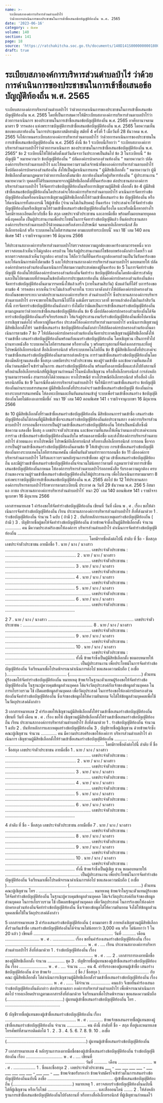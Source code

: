```yaml
---
name: >-
  ระเบียบสภาองค์การบริหารส่วนตำบลป่าไร่
  ว่าด้วยการดำเนินการของประชาชนในการเข้าชื่อเสนอข้อบัญญัติท้องถิ่น พ.ศ. 2565
date: '2023-06-16'
category: ง พิเศษ
volume: 140
section: 141
page: 18
source: 'https://ratchakitcha.soc.go.th/documents/140D141S0000000001800.pdf'
draft: true
---
```


# ระเบียบสภาองค์การบริหารส่วนตำบลป่าไร่ ว่าด้วยการดำเนินการของประชาชนในการเข้าชื่อเสนอข้อบัญญัติท้องถิ่น พ.ศ. 2565

ระเบียบสภาองค์การบริหารส่วนตำบลป่าไร่ ว่าด้วยการดาเนินการของประชาชนในการเข้าชื่อเสนอข้อบัญญัติท้องถิ่น พ.ศ. 2565 โดยที่เป็นการสมควรให้มีระเบียบสภาองค์การบริหารส่วนตาบลป่าไร่ว่าด้วยการดาเนินการ ของประชาชนในการเข้าชื่อเสนอข้อบัญญัติท้องถิ่น พ.ศ. 2565 อาศัยอานาจตามมาตรา 9 วรรคสอง แห่งพระราชบัญญัติการเข้าชื่อเสนอข้อบัญญัติท้องถิ่น พ.ศ. 2565 โดยความเห็นชอบของสภาท้องถิ่น ในการประชุมสภาสมัยสามัญ สมัยที่ 4 ครั้งที่ 1 เมื่อวันที่ 28 ธันวาคม พ.ศ. 2565 จึงให้กาหนดระเบียบสภาองค์การบริหารส่วนตาบลป่าไร่ ว่าด้วยการดาเนินการของประชาชนในการเข้าชื่อเสนอข้อบัญญัติท้องถิ่น พ.ศ. 2565 ดังนี้ ข้อ 1 ระเบียบนี้เรียกว่า “ ระเบียบสภาองค์การบริหารส่วนตาบลป่าไร่ว่าด้วยการดาเนินการ ของประชาชนในการเข้าชื่อเสนอข้อบัญญัติท้องถิ่น พ.ศ. 2565” ข้อ 2 ระเบียบนี้ให้ใช้บังคับตั้งแต่วันถัดจากวันประกาศเป็นต้นไป ข้อ 3 ในระเบียบนี้ “ ข้อบัญญัติ ” หมายความว่า ข้อบัญญัติท้องถิ่น “ ปลัดองค์กรปกครองส่วนท้องถิ่น ” หมายความว่า ปลัดองค์การบริหารส่วนตาบลป่าไร่ และให้หมายความรวมถึงเจ้าหน้าที่ขององค์การบริหารส่วนตาบลป่าไร่ ซึ่งปลัดองค์กรปกครองส่วนท้องถิ่น สั่งให้เป็นผู้ดาเนินการแทน “ ผู้มีสิทธิเลือกตั้ง ” หมายความว่า ผู้มีสิทธิเลือกตั้งตามกฎหมายว่าด้วยการเลือกตั้งสมาชิก สภาท้องถิ่นหรือผู้บริหารท้องถิ่น “ ผู้ประสานงาน ” หมายความว่า บุคคลที่ได้รับมอบหมายจากผู้มีสิทธิเลือกตั้งที่ยื่นคาร้องขอ ต่อประธานสภาองค์การบริหารส่วนตาบลป่าไร่ ให้จัดทาร่างข้อบัญญัติท้องถิ่นหรือการเชิญชวนผู้มีสิทธิ เลือกตั้ง ข้อ 4 ผู้มีสิทธิเข้าชื่อเสนอข้อบัญญัติท้องถิ่นใดประสงค์จะให้องค์การบริหารส่วนตาบลป่าไร่ ดาเนินการจัดทาร่างข้อบัญญัติท้องถิ่นหรือดาเนินการเชิญชวนผู้มีสิทธิเลือกตั้งให้ร่วมเข้าชื่อเสนอร่าง ข้อ บัญญัติท้องถิ่น หรือให้ดาเนินการทั้งสองกรณี ให้ผู้เข้าชื่อ (จำนวนไม่เกินสิบคน) ยื่นคาร้อง ว่าประสงค์จะให้จัดทำร่างข้อบัญญัติท้องถิ่นหรือเชิญชวนให้ร่วมเข้าชื่อเสนอร่างข้อบัญญัติท้องถิ่นเรื่องใด และหรือมีเนื้อหาอย่างไร โดยมีรายละเอียดเกี่ยวกับชื่อ ชื่อ สกุล เลขประจาตัวประชาชน และลายมือชื่อ พร้อมทั้งมอบหมายบุคคลหนึ่งบุคคลใด เป็นผู้ประสานงานเพื่อประโยชน์ในการจัดทาร่างข้อบัญญัติแล้ว ยื่นต่อประธานสภาองค์การบริหารส่วนตาบลป่าไร่ด้วยตนเองหรือส่งทางไปรษณีย์ จดหมายอิเล็กทรอนิกส์ สื่ออิเล็กทรอนิกส์ หรือ ระบบเทคโนโลยีสารสนเทศ ตามแบบท้ายระเบียบนี้ ้ หนา 18 ่ เลม 140 ตอนพิเศษ 141 ง ราชกิจจานุเบกษา 16 มิถุนายน 2566

ให้ประธานสภาองค์การบริหารส่วนตาบลป่าไร่ตรวจสอบความถูกต้องของคาร้องตามวรรคหนึ่ง หากตรวจสอบแล้วเห็นว่าไม่ถูกต้อง ครบถ้วน ให้แจ้งผู้ประสานงานแก้ไขข้อบกพร่องดังกล่าวโดยเร็ว แต่หากตรวจสอบแล้วเห็นว่าถูกต้อง ครบถ้วน ให้ถือว่าวันที่ยื่นคาร้องถูกต้องครบถ้วนเป็นวันรับคาร้องขอ และให้ดาเนินการต่อไปตามข้อ 5 และให้ประธานสภาองค์การบริหารส่วนตาบลป่าไร่ มอบหมายให้ ปลัดองค์กรปกครองส่วนท้องถิ่นดาเนินการให้ตามความประสงค์ของผู้ยื่นคาร้อง ข้อ 5 ในการจัดทำร่างข้อบัญญัติ ท้องถิ่นให้ปลัดองค์กรปกครองส่วนท้องถิ่นจัดทำร่าง ข้อบัญญัติท้องถิ่นโดยต้องมีสาระสำคัญและเป็นไปตามแบบที่กำหนดในข้อบังคับการประชุมสภาท้องถิ่น ปลัดองค์กรปกครองส่วนท้องถิ่นต้องจัดทาร่างข้อบัญญัติท้องถิ่นตามวรรคหนึ่งให้แล้วเสร็จ (ภายในสามสิบวัน) นับแต่วันที่ได้รั บการร้องขอตามข้อ 4 วรรคสอง หากเห็นว่าจะไม่แล้วเสร็จภายใน ระยะเวลาดังกล่าวให้ปลัดองค์กรปกครองส่วนท้องถิ่นขอขยายระยะเวลาต่อประธานสภาองค์การบริหาร ส่วนตำบลป่าไร่ ซึ่งประธานสภาองค์การบริหารส่วนตาบลป่าไร่ อาจจะขยายให้เป็นกรณีไปก็ได้ แต่เมื่อรวมระยะเวลาที่ ขยายแล้วต้องไม่เกินเก้าสิบวัน ทั้งนี้ การจัดทาร่างข้อบัญญัติท้องถิ่นดังกล่าว ยังไม่ถือว่ามีผลเป็นการเข้าชื่อเสนอร่างข้อบัญญัติท้องถิ่น ตามกฎหมายว่าด้วยการเข้าชื่อเสนอข้อบัญญัติท้องถิ่น ข้อ 6 เมื่อปลัดองค์กรปกครองส่วนท้องถิ่นได้จัดทาร่างข้อบัญญัติท้องถิ่นเสร็จเรียบร้อยแล้ว ให้แจ้งผู้ประสานงานรับร่างข้อบัญญัติท้องถิ่นเพื่อไปดาเนินการเชิญชวนต่อไป หรือหากผู้ยื่นคาร้อง ประสงค์ให้องค์การบริหารส่วนตาบลป่าไร่ ดาเนินการเชิญชวนผู้มีสิทธิเลือกตั้งให้ร่ วมเข้าชื่อเสนอร่าง ข้อบัญญัติท้องถิ่นดังกล่าวให้ปลัดองค์กรปกครองส่วนท้องถิ่นดาเนินการตามข้อ 7 ข้อ 7 ให้ปลัดองค์กรปกครองส่วนท้องถิ่นจัดทาประกาศเชิญชวนผู้มีสิทธิเลือกตั้งให้ร่วมเข้าชื่อ เสนอร่างข้อบัญญัติท้องถิ่นพร้อมกับแนบร่างข้อบัญญัติท้องถิ่น โดยเชิญชวน เป็นการทั่วไปผ่านทางหนังสือ ระบบเทคโนโลยีสารสนเทศ หรือทางอื่น ๆ พร้อมระบุสถานที่จัดส่งเอกสารและที่อยู่ ไปรษณีย์อิเล็กทรอนิกส์ สื่ออิเล็กทรอนิกส์ หรือระบบเทคโนโลยีอื่น ข้อ 8 ผู้มีสิทธิเลือกตั้งที่ประสงค์จะร่วมเข้าชื่อเสนอร่างข้อบัญญัติท้องถิ่นสามารถส่งหลักฐาน การร่วมเข้าชื่อเสนอร่างข้อบัญญัติท้องถิ่นโดยต้องมีหลักฐานแสดงชื่อ ชื่อสกุล เลขบัตรประจาตัวประชาชน ของผู้ร่วมเข้าชื่อ และข้อความที่แสดงให้เห็นว่าตนสมัครใจเข้าร่วมในการเ สนอร่างข้อบัญญัติท้องถิ่น พร้อมทั้งลงลายมือชื่อและส่งไปยังสถานที่หรือผ่านสื่ออิเล็กทรอนิกส์ที่ผู้เชิญชวนกำหนดไว้ในหนังสือเชิญชวน หรือสื่ออิเล็กทรอนิกส์ การส่งหลักฐานตามวรรคหนึ่ง สามารถส่งได้ด้วยตนเอง ทางไปรษณีย์ ทางไปรษณีย์อิเล็กทรอนิกส์ หรือสื่ออิ เล็กทรอนิกส์อื่น ข้อ 9 ในกรณีที่องค์การบริหารส่วนตำบลป่าไร่ จัดให้มีการร่วมเข้าชื่อเสนอร่าง ข้อบัญญัติท้องถิ่นผ่านระบบสารสนเทศ ผู้มีสิทธิเลือกตั้งที่ประสงค์จะร่วมเข้าชื่อเสนอร่างข้อบัญญัติ ท้องถิ่นผ่านทางระบบสารสนเทศนั้น ให้ลงทะเบียนและยืนยันตนก่อนเข้าสู่ ระบบเพื่อร่วมเข้าชื่อเสนอร่าง ข้อบัญญัติท้องถิ่นโดยไม่ต้องลงลายมือชื่อ ้ หนา 19 ่ เลม 140 ตอนพิเศษ 141 ง ราชกิจจานุเบกษา 16 มิถุนายน 2566

ข้อ 10 ผู้มีสิทธิเลือกตั้งที่ร่วมเข้าชื่อเสนอร่างข้อบัญญัติท้องถิ่น มีสิทธิถอนการร่วมเข้าชื่อ เสนอร่างข้อบัญญัติท้องถิ่นได้ก่อนที่ผู้มีสิทธิเข้าชื่อจะเสนอร่างข้อบัญญัติท้องถิ่นต่อประธานสภา องค์การบริหารส่วนตาบลป่าไร่ การถอนชื่อจากการเป็นผู้ร่วมเข้าชื่อเสนอร่างข้อบัญญัติท้องถิ่น ให้ทำเป็นหนังสือซึ่งมีข้อความ แสดงชื่อ ชื่อสกุ ล เลขประจาตัวประชาชน และข้อความที่แสดงให้เห็นว่าตนเองประสงค์จะถอนการร่วม เข้าชื่อเสนอร่างข้อบัญญัติท้องถิ่นฉบับใด พร้อมลงลายมือชื่อ และส่งให้องค์การบริหารส่วนตาบลป่าไร่ ด้วยตนเอง ทางไปรษณีย์ ไปรษณีย์อิเล็กทรอนิกส์ หรือทางสื่ออิเล็กทรอนิกส์ การถอน ชื่อจากการเป็นผู้ร่วมเข้าชื่อเสนอร่างข้อบัญญัติท้องถิ่นตามข้อ 9 ให้เข้าสู่ระบบ การเข้าชื่อเสนอร่างข้อบัญญัติท้องถิ่นทางระบบเทคโนโลยีสารสนเทศนั้น เพื่อยืนยันตัวตนทำรายการถอนชื่อ ข้อ 11 เมื่อองค์การบริหารส่วนตาบลป่าไร่ ได้รับและรวบรวมหลักฐานการเข้าชื่อขอ งผู้ร่วม เข้าชื่อเสนอร่างข้อบัญญัติท้องถิ่น และมีผู้ร่วมเข้าชื่อเสนอร่างข้อบัญญัติท้องถิ่นจำนวนไม่น้อยกว่าตามที่ กฎหมายว่าด้วยการเข้าชื่อเสนอข้อบัญญัติท้องถิ่นกาหนด ให้องค์การบริหารส่วนตาบลป่าไร่ออกหนังสือ รับรองความถูกต้อง ครบถ้วนของจานวนผู้ร่วมเข้าชื่อเสนอร่างข้อบัญญัติท้องถิ่นให้ผู้ประสานงาน เพื่อไปดาเนินการตามมาตรา 8 แห่งพระราชบัญญัติการเข้าชื่อเสนอข้อบัญญัติท้องถิ่น พ.ศ. 2565 ต่อไป ข้อ 12 ให้ประธานสภาองค์การบริหารตาบลป่าไร่รักษาการตามระเบียบนี้ ประกาศ ณ วันที่ 29 ธันวาคม พ.ศ. 256 5 อิสมาแอ กาซอ ประธานสภาองค์การบริหารส่วนตำบลป่าไร่ ้ หนา 20 ่ เลม 140 ตอนพิเศษ 141 ง ราชกิจจานุเบกษา 16 มิถุนายน 2566

เอกสารหมายเลข 1 คําร้องขอให้จัดทําร่างข้อบัญญัติท้องถิ่น เขียนที่ วันที่ เดือน พ . ศ . เรื่อง ขอให้ดําเนินการจัดทําร่างข้อบัญญัติท้องถิ่น เรียน ประธานสภาองค์การบริหารส่วนตําบลป่าไร่ สิ่งที่ส่งมาด้วย 1 . ร่างข้อบัญญัติท้องถิ่น จํานวน 1 ฉบับ ( ถ้ามี ) 2 . บันทึกหลักการและเหตุผลร่างข้อบัญญัติท้องถิ่น ( ถ้ามี ) 3 . บัญชีรายชื่อผู้ขอให้จัดทําร่างข้อบัญญัติท้องถิ่น ด้วยข้าพเจ้าซึ่งเป็นผู้มีสิทธิเลือกตั้ง จํานวน ............. คน มีความประสงค์ร้องขอให้องค์การ บริหารส่วนตําบลป่าไร่ ดําเนินการจัดทําร่างข้อบัญญัติท้องถิ่น ............................................................................ .................................................................... โดยมีรายชื่อดังต่อไปนี้ ลําดับ ที่ ชื่อ - ชื่อสกุล เลขประจําตัวประชาชน ลายมือชื่อ 1 . นาย / นาง / นางสาว ...................................................................... เลขประจําตัวประชาชน : .......................................................... 2 . นาย / นาง / นางสาว ...................................................................... เลขประจําตัวประชาชน : ......................................................... 3 . นาย / นาง / นางสาว ...................................................................... เลขประจําตัวประชาชน : ......................................................... 4 . นาย / นาง / นางสาว ...................................................................... เลขประจําตัวประชาชน : ......................................................... 5 . นาย / นาง / นางสาว ...................................................................... เลขประจําตัวประชาชน : ......................................................... 6 . นาย / นาง / นางสาว ...................................................................... เลขประจําตัวประชาชน : .........................................................

2 7 . นาย / นาง / นางสาว ...................................................................... เลขประจําตัวประชาชน : ......................................................... 8 . นาย / นาง / นางสาว ...................................................................... เลขประจําตัวประชาชน : ......................................................... 9 . นาย / นาง / นางสาว ...................................................................... เลขประจําตัวประชาชน : ......................................................... 10 . นาย / นาง / นางสาว ...................................................................... เลขประจําตัวประชาชน : ......................................................... ทั้งนี้ ข้าพเจ้าซึ่งเป็นผู้มีสิทธิเลือกตั้ง ขอมอบหมายให้ ............................................................. เป็นผู้ประสานงาน เพื่อประโยชน์ในการจัดทําร่างข้อบัญญัติท้องถิ่น จึงเรียนมาเพื่อโปรดพิจารณาดําเนินการต่อไป ขอแสดงความนับถือ ( ลงชื่อ )................................................. (...........................................................) ตัวแทนผู้ร้องขอให้จัดทําร่างข้อบัญญัติท้องถิ่น หมายเหตุ ข้าพเจ้าในฐานะตัวแทนผู้ร้องขอให้จัดทําร่างข้อบัญญัติท้องถิ่น ในฐานะผู้ควบคุมข้อมูลส่วนบุคคล ได้แจ้งวัตถุประสงค์กับเจ้าของข้อมูลส่วนบุคคล ในการเก็บรวบรวม ใช้ เปิดเผยข้อมูลส่วนบุคคล เพื่อวัตถุประสงค์ ในการร้องขอให้องค์กรปกครองส่วนท้องถิ่นจัดทําร่างข้อบัญญัติท้องถิ่น ซึ่งเจ้าของข้อมูลได้ให้ความยินยอม จึงได้ให้ข้อมูลส่วนบุคคลเพื่อใช้ในวัตถุประสงค์ดังกล่าว

3 เอกสารหมายเลข 2 คําร้องขอให้เชิญชวนผู้มีสิทธิเลือกตั้งให้ร่วมเข้าชื่อเสนอร่างข้อบัญญัติท้องถิ่น เขียนที่ วันที่ เดือน พ . ศ . เรื่อง ขอให้ เชิญชวนผู้มีสิทธิเลือกตั้งให้ร่วมเข้าชื่อเสนอร่างข้อบัญญัติท้องถิ่น เรียน ประธานสภาองค์การบริหารส่วนตําบลป่าไร่ สิ่งที่ส่งมาด้วย 1 . ร่างข้อบัญญัติท้องถิ่น จํานวน 1 ฉบับ 2 . บันทึกหลักการและเหตุผลร่างข้อบัญญัติท้องถิ่น 3 . บัญชีรายชื่อผู้เชิญชวน ด้วยข้าพเจ้าซึ่งคณะผู้เชิญชวน จํานวน ............. คน มีความประสงค์ร้องขอให้องค์การ บริหารส่วนตําบลป่าไร่ ดําเนินการ เชิญชวนผู้มีสิทธิเลือกตั้งให้ร่วมเข้าชื่อเสนอร่างข้อบัญญัติท้องถิ่น .......... ......... ................................................................................. โดยมีรายชื่อดังต่อไปนี้ ลําดับ ที่ ชื่อ - ชื่อสกุล เลขประจําตัวประชาชน ลายมือชื่อ 1 . นาย / นาง / นางสาว ...................................................................... เลขประจําตัวประชาชน : .......................................................... 2 . นาย / นาง / นางสาว ...................................................................... เลขประจําตัวประชาชน : ......................................................... 3 . นาย / นาง / นางสาว ...................................................................... เลขประจําตัวประชาชน : ......................................................... 4 . นาย / นาง / นางสาว ...................................................................... เลขประจําตัวประชาชน : ......................................................... 5 . นาย / นาง / นางสาว ...................................................................... เลขประจําตัวประชาชน : ......................................................... 6 . นาย / นาง / นางสาว ...................................................................... เลขประจําตัวประชาชน : .........................................................

4 ลําดับ ที่ ชื่อ - ชื่อสกุล เลขประจําตัวประชาชน ลายมือชื่อ 7 . นาย / นาง / นางสาว ...................................................................... เลขประจําตัวประชาชน : ......................................................... 8 . นาย / นาง / นางสาว ...................................................................... เลขประจําตัวประชาชน : ......................................................... 9 . นาย / นาง / นางสาว ...................................................................... เลขประจําตัวประชาชน : ......................................................... 10 . นาย / นาง / นางสาว ...................................................................... เลขประจําตัวประชาชน : ......................................................... ทั้งนี้ ข้าพเจ้าซึ่งเป็นผู้เชิญ ชวน ขอมอบหมายให้ ............................................................. เป็นผู้ประสานงาน เพื่อประโยชน์ในการจัดทําร่างข้อบัญญัติท้องถิ่น จึงเรียนมาเพื่อโปรดพิจารณาดําเนินการต่อไป ขอแสดงความนับถือ ( ลงชื่อ )................................................. (...........................................................) ตัวแทนคณะผู้เชิญชวน โทร . ............................................. หมายเหตุ ข้าพเจ้าในฐานะตัวแทนผู้ร้องขอให้จัดทําร่างข้อบัญญัติท้องถิ่น ในฐานะผู้ควบคุมข้อมูลส่วนบุคคล ได้แจ้งวัตถุประสงค์กับเจ้าของข้อมูลส่วนบุคคล ในการเก็บรวบรวม ใช้ เปิดเผยข้อมูลส่วนบุคคล เพื่อวัตถุประสงค์ ในการร้องขอให้องค์กรปกครองส่วนท้องถิ่นจัดทําร่างข้อบัญญัติท้องถิ่น ซึ่งเจ้าของข้อมูลได้ให้ความยินยอม จึงได้ให้ข้อมูลส่วนบุคคลเพื่อใช้ในวัตถุประสงค์ดังกล่าว

5 เอกสารหมายเลข 3 คําร้องเสนอร่างข้อบัญญัติท้องถิ่น ( ตามมาตรา 8 ภายหลังเชิญชวนผู้มีสิทธิเลือกตั้งร่วมกันเข้าชื่อ เสนอร่างข้อบัญญัติท้องถิ่นได้จํานวนไม่น้อยกว่า 3,000 คน หรือ ไม่น้อยกว่า 1 ใน 20 แล้ว ) เขียนที่ ................................................................. วันที่ ........... เดือน ............................ พ . ศ . .................. เรื่อง ขอยื่นคําร้องเสนอร่างข้อบัญญัติท้องถิ่น เรื่อง ................................................................... พ . ศ . .... เรียน ประธานสภาองค์การบริหารส่วนตําบลป่าไร่ สิ่งที่ส่งมาด้วย 1 . ร่างข้อบัญญัติท้องถิ่น เรื่อง ........................................................................ พ . ศ . .... 2 . เอกสารการลงลายมือชื่อของผู้มีสิทธิเลือกตั้ง จํานวน .............. ชุด 3 . บัญชีรายชื่อผู้แทนของผู้เข้าชื่อเสนอร่างข้อบัญญัติท้องถิ่น เรื่อง ....................... พ . ศ . .... จํานวน ...... คน 4. คํารับรองของผู้แทนผู้เข้าชื่อ เสนอร่างข้อบัญญัติท้องถิ่น ด้วย ข้าพเจ้า ...................( ชื่อ / ชื่อสกุล )........................................ กับคณะ ผู้มีสิทธิเลือกตั้ง ได้ดําเนินการเชิญชวนผู้มีสิทธิเลือกตั้งร่วมเข้าชื่อเสนอร่างข้อบัญญัติท้องถิ่น เรื่อง ....................................... พ . ศ . ...... ได้จํานวน ................ คนแล้ว จึงขอยื่นคําร้องเสนอร่างข้อบัญญัติท้องถิ่นดังกล่าว ต่อประธานสภา องค์การบริหารส่วนตําบลป่าไร่ เพื่อพิจารณาดําเนินการต่อไป รายละเอียดปรากฏตามเอกสารสิ่งที่ส่งมาด้วย จึงเรียนมาเพื่อโปรดพิจารณา ขอแสดงความนับถือ (..............................................) ผู้แทนผู้เข้าชื่อเสนอร่างข้อบัญญัติท้องถิ่น โทร . .............................................

6 บัญชีรายชื่อผู้แทนของผู้เข้าชื่อเสนอร่างข้อบัญญัติท้องถิ่น เรื่อง .......................................................... พ . ศ . ........... ข้าพเจ้าขอเสนอรายชื่อผู้แทนของผู้เข้าชื่อเสนอร่างข้อบัญญัติท้องถิ่น จํานวน ................ คน ดังนี้ ลําดับที่ ชื่อ - สกุล ที่อยู่และหมายเลขโทรศัพท์ที่สามารถติดต่อได้ 1 . 2 . 3 . 4. 5. 6. 7. 8. 9. 10 . ลงชื่อ .................................................................. (.................................................................) ผู้แทนผู้เข้าชื่อเสนอร่างข้อบัญญัติท้องถิ่น

7 เอกสารหมายเลข 4 หลักฐานการลงลายมือชื่อของผู้เข้าชื่อเสนอร่างข้อบัญญัติท้องถิ่น ร่างข้อบัญญัติท้องถิ่น เรื่อง .............................. พ . ศ . .... เขียนที่ ................................................................. วันที่ ........... เดือน ............................ พ . ศ . .................. 1 . ชื่อและชื่อสกุล 2 . เลขประจําตัวประชาชน ___ - ___ ___ ___ ___ - ___ ___ ___ ___ ___ - ___ ___ - ___ ข้าพเจ้าขอรับรองว่า ข้าพเจ้าสมัครใจเข้าร่วมในการเสนอร่างข้อบัญญัติท้องถิ่นฉบับนี้ ลงชื่อ ...................................................... ผู้เข้าชื่อเสนอข้อบัญญัติท้องถิ่น (.................................................) หมายเหตุ 1 . ตรวจสอบร่างข้อบัญญัติท้องถิ่นฉบับนี้ ได้ที่ผู้เชิญชวน หรือเว็บไซต์ ......................................... และสื่อออนไลน์ ....... 2 . ให้ส่งหลักฐานการเข้าชื่อเสนอข้อบัญญัติท้องถิ่นไปยังสถานที่ หรือทางสื่ออิเล็กทรอนิกส์ ที่ผู้เชิญชวนกําหนดไว้
